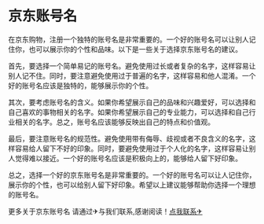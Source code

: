 # 京东账号名

在京东购物，注册一个独特的账号名是非常重要的。一个好的账号名可以让别人记住你，也可以展示你的个性和品味。以下是一些关于选择京东账号名的建议。

首先，要选择一个简单易记的账号名。避免使用过长或者复杂的名字，这样容易让别人记不住。同时，要注意避免使用过于普遍的名字，这样容易和他人混淆。一个好的账号名应该是独特的，能够展示你的个性。

其次，要考虑账号名的含义。如果你希望展示自己的品味和兴趣爱好，可以选择和自己喜欢的事物相关的名字。如果你希望展示自己的专业能力，可以选择和自己行业相关的名字。总之，账号名应该能够反映出自己的特点和价值观。

最后，要注意账号名的规范性。避免使用带有侮辱、歧视或者不良含义的名字，这样容易给人留下不好的印象。同时，要避免使用过于个人化的名字，这样容易让别人觉得难以接近。一个好的账号名应该是积极向上的，能够给人留下好印象。

总之，选择一个好的京东账号名是非常重要的。一个好的账号名可以让人记住你，展示你的个性，也可以给别人留下好印象。希望以上建议能够帮助你选择一个理想的账号名。

更多关于京东账号名 请通过✈与我们联系,感谢阅读！[点我联系✈](https://in.G208.com)